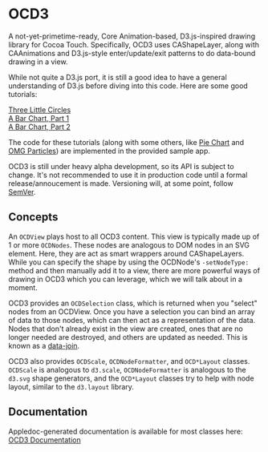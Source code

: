 # OCD3


A not-yet-primetime-ready, Core Animation-based, D3.js-inspired drawing library for Cocoa Touch.
Specifically, OCD3 uses CAShapeLayer, along with CAAnimations and D3.js-style enter/update/exit 
patterns to do data-bound drawing in a view.

While not quite a D3.js port, it is still a good idea to have a general understanding of D3.js
before diving into this code. Here are some good tutorials:

[Three Little Circles](http://mbostock.github.com/d3/tutorial/circle.html)   
[A Bar Chart, Part 1](http://mbostock.github.com/d3/tutorial/bar-1.html)    
[A Bar Chart, Part 2](http://mbostock.github.com/d3/tutorial/bar-2.html)

The code for these tutorials (along with some others, like [Pie Chart](http://bl.ocks.org/mbostock/3887235)
and [OMG Particles](http://bl.ocks.org/mbostock/1062544)) are implemented in the provided 
sample app.

OCD3 is still under heavy alpha development, so its API is subject to change. It's not
recommended to use it in production code until a formal release/annoucement is made. 
Versioning will, at some point, follow [SemVer](http://semver.org/).

## Concepts

An `OCDView` plays host to all OCD3 content. This view is typically made up of 1 or more `OCDNodes`. 
These nodes are analogous to DOM nodes in an SVG element. Here, they are act as smart wrappers 
around CAShapeLayers. While you can specify the shape by using the OCDNode's `-setNodeType:` method
and then manually add it to a view, there are more powerful ways of drawing in OCD3 which you can
leverage, which we will talk about in a moment.

OCD3 provides an `OCDSelection` class, which is returned when you "select" nodes from an OCDView.
Once you have a selection you can bind an array of data to those nodes, which can then act as a
representation of the data. Nodes that don't already exist in the view are created, ones that are
no longer needed are destroyed, and others are updated as needed. This is known as a [data-join](http://bost.ocks.org/mike/join/).

OCD3 also provides `OCDScale`, `OCDNodeFormatter`, and `OCD*Layout` classes. `OCDScale` is analogous
to `d3.scale`, `OCDNodeFormatter` is analogous to the `d3.svg` shape generators, and the `OCD*Layout`
classes try to help with node layout, similar to the `d3.layout` library.

## Documentation

Appledoc-generated documentation is available for most classes here: [OCD3 Documentation](http://tildeio.github.com/OCD3/docs/)
